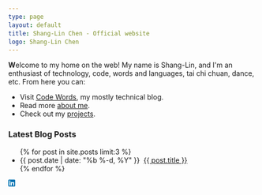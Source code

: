 ```yaml
---
type: page
layout: default
title: Shang-Lin Chen - Official website
logo: Shang-Lin Chen
---
```


**W**elcome to my home on the web! My name is Shang-Lin, and I'm an enthusiast of technology, code, words and languages, tai chi chuan, dance, etc. From here you can:

* Visit [Code Words]({{site.baseurl}}/blog/), my mostly technical blog.
* Read more [about me]({{site.baseurl}}/about).
* Check out my [projects]({{site.baseurl}}/projects/).

<h3>Latest Blog Posts</h3>
<ul class="post-list">
{% for post in site.posts limit:3 %}
<li><span class="post-meta">{{ post.date | date: "%b %-d, %Y" }}</span>&nbsp;
<a class="post-link" href="{{ post.url | prepend: site.baseurl }}">{{ post.title }}</a>&nbsp;</li>
{% endfor %}
</ul>

<div>
<a href="https://www.linkedin.com/in/shanglinchen"><img src="images/In-2C-14px.png"></a>
</div>
